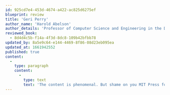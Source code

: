 ```yaml
---
id: 925cd7e4-453d-4674-a422-ac825d6275ef
blueprint: review
title: 'Geri Perry'
author_name: 'Harold Abelson'
author_details: 'Professor of Computer Science and Engineering in the Department of Electrical Engineering and Computer Science at the Massachusetts Institute of Technology (MIT).'
reviewed_book:
  - 8d4d4c5b-f14a-4f3d-8dc8-109b42bfbb78
updated_by: 8a5e9c64-e144-4469-8f86-08d23eb095ea
updated_at: 1661942552
published: true
content:
  -
    type: paragraph
    content:
      -
        type: text
        text: 'The content is phenomenal. But shame on you MIT Press for the actual printing of this book.There are numerous reviews here that discuss the merits of this book.'
---
```

